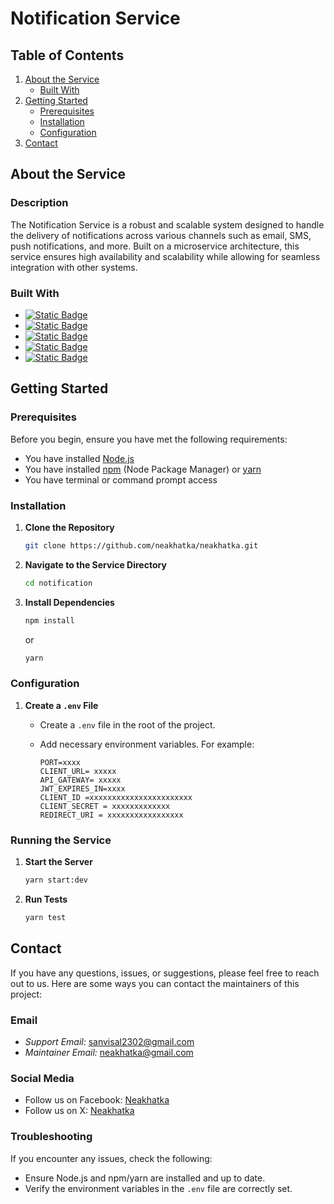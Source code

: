 # Notification Service

## Table of Contents

1. [About the Service](#about-the-service)
   - [Built With](#built-with)
2. [Getting Started](#getting-started)
   - [Prerequisites](#prerequisites)
   - [Installation](#installation)
   - [Configuration](#configuration)
3. [Contact](#contact)

## About the Service


### Description

The Notification Service is a robust and scalable system designed to handle the delivery of notifications across various channels such as email, SMS, push notifications, and more. Built on a microservice architecture, this service ensures high availability and scalability while allowing for seamless integration with other systems.

### Built With

- [![Static Badge](https://img.shields.io/badge/Docker%20Desktop-1D63ED?style=for-the-badge&logo=docker&logoColor=fff)](https://www.docker.com/products/docker-desktop/)
- [![Static Badge](https://img.shields.io/badge/Node.js-499442?style=for-the-badge&logo=node.js&logoColor=fff&color=499442)](https://nodejs.org/en)
- [![Static Badge](https://img.shields.io/badge/Tyscript-3178C6?style=for-the-badge&logo=typescript&logoColor=fff&color=3178C6)](https://www.typescriptlang.org/)
- [![Static Badge](https://img.shields.io/badge/Express.js-000?style=for-the-badge&logo=express&logoColor=fff&color=000)](https://expressjs.com/)
- [![Static Badge](https://img.shields.io/badge/Mongodb-%23023430?style=for-the-badge&logo=mongodb&logoColor=fff&color=%23023430)](https://www.mongodb.com/)

## Getting Started

### Prerequisites

Before you begin, ensure you have met the following requirements:

- You have installed [Node.js](https://nodejs.org/)
- You have installed [npm](https://www.npmjs.com/get-npm) (Node Package Manager) or [yarn](https://yarnpkg.com/)
- You have terminal or command prompt access

### Installation

1. **Clone the Repository**
   ```sh
   git clone https://github.com/neakhatka/neakhatka.git
   ```
2. **Navigate to the Service Directory**
   ```sh
   cd notification
   ```
3. **Install Dependencies**
   ```sh
   npm install
   ```
   or
   ```sh
   yarn
   ```

### Configuration

1. **Create a `.env` File**

   - Create a `.env` file in the root of the project.
   - Add necessary environment variables. For example:

     ```plaintext
     PORT=xxxx
     CLIENT_URL= xxxxx
     API_GATEWAY= xxxxx
     JWT_EXPIRES_IN=xxxx
     CLIENT_ID =xxxxxxxxxxxxxxxxxxxxxxx
     CLIENT_SECRET = xxxxxxxxxxxxx
     REDIRECT_URI = xxxxxxxxxxxxxxxxx

     ```

### Running the Service

1. **Start the Server**
   ```sh
   yarn start:dev
   ```
2. **Run Tests**
   ```sh
   yarn test
   ```

## Contact

If you have any questions, issues, or suggestions, please feel free to reach out to us. Here are some ways you can contact the maintainers of this project:

### Email

- _Support Email:_ [sanvisal2302@gmail.com](mailto:sanvisal2302@gmail.com)
- _Maintainer Email:_ [neakhatka@gmail.com](mailto:neakhatka@gmail.com)

### Social Media

- Follow us on Facebook: [Neakhatka](https://web.facebook.com/profile.php?id=61550779933720&_rdc=1&_rdr)
- Follow us on X: [Neakhatka](https://x.com/neakhatka?mx=2)

### Troubleshooting

If you encounter any issues, check the following:

- Ensure Node.js and npm/yarn are installed and up to date.
- Verify the environment variables in the `.env` file are correctly set.
